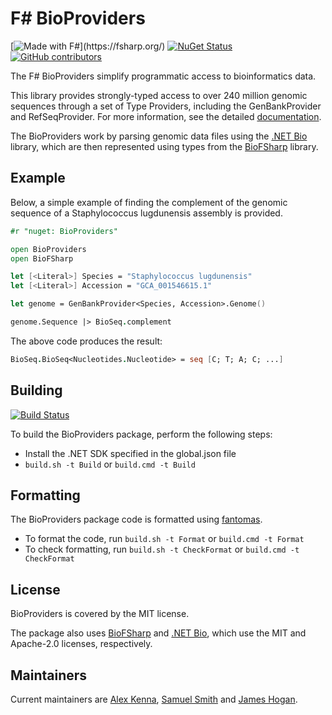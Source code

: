 # F# BioProviders

[![Made with F#](https://img.shields.io/badge/Made%20with-FSharp-rgb(184,69,252).svg)](https://fsharp.org/) [![NuGet Status](https://img.shields.io/nuget/v/BioProviders.svg)](https://www.nuget.org/packages/BioProviders/) [![GitHub contributors](https://img.shields.io/github/contributors/AlexKenna/BioProviders.svg)](https://github.com/AlexKenna/BioProviders/graphs/contributors)

The F# BioProviders simplify programmatic access to bioinformatics data.

This library provides strongly-typed access to over 240 million genomic sequences through a set of Type Providers, including the GenBankProvider and RefSeqProvider. For more information, see the detailed [documentation](https://fsprojects.github.io/BioProviders/).

The BioProviders work by parsing genomic data files using the [.NET Bio](https://github.com/dotnetbio/bio) library, which are then represented using types from the [BioFSharp](https://github.com/CSBiology/BioFSharp) library.

## Example

Below, a simple example of finding the complement of the genomic sequence of a Staphylococcus lugdunensis assembly is provided.

```fsharp
#r "nuget: BioProviders"

open BioProviders
open BioFSharp

let [<Literal>] Species = "Staphylococcus lugdunensis"
let [<Literal>] Accession = "GCA_001546615.1"

let genome = GenBankProvider<Species, Accession>.Genome()

genome.Sequence |> BioSeq.complement
```

The above code produces the result:

```fsharp
BioSeq.BioSeq<Nucleotides.Nucleotide> = seq [C; T; A; C; ...]

```

## Building
[![Build Status](https://github.com/AlexKenna/BioProviders/actions/workflows/dotnet.yml/badge.svg)](https://github.com/AlexKenna/BioProviders/actions) 

To build the BioProviders package, perform the following steps:

* Install the .NET SDK specified in the global.json file
* `build.sh -t Build` or `build.cmd -t Build`

## Formatting

The BioProviders package code is formatted using [fantomas](https://fsprojects.github.io/fantomas/). 

* To format the code, run `build.sh -t Format` or `build.cmd -t Format`
* To check formatting, run `build.sh -t CheckFormat` or `build.cmd -t CheckFormat` 

## License

BioProviders is covered by the MIT license.

The package also uses [BioFSharp](https://github.com/CSBiology/BioFSharp) and [.NET Bio](https://github.com/dotnetbio/bio), which use the MIT and Apache-2.0 licenses, respectively.

## Maintainers

Current maintainers are [Alex Kenna](https://github.com/AlexKenna), [Samuel Smith](https://github.com/n7581769) and [James Hogan](https://github.com/jamesmhogan).
